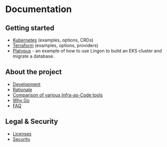 # Documentation

## Getting started

- [Kubernetes](./kubernetes/) (examples, options, CRDs)
- [Terraform](./terraform/) (examples, options, providers)
- [Platypus](./platypus/) - an example of how to use Lingon to build an EKS cluster and migrate a database.

## About the project

- [Development](./dev.md)
- [Rationale](./rationale.md)
- [Comparison of various Infra-as-Code tools](./comparison.md)
- [Why Go](./go.md)
- [FAQ](./faq.md)

## Legal & Security

- [Licenses](./licenses.md)
- [Security](./security.md)
